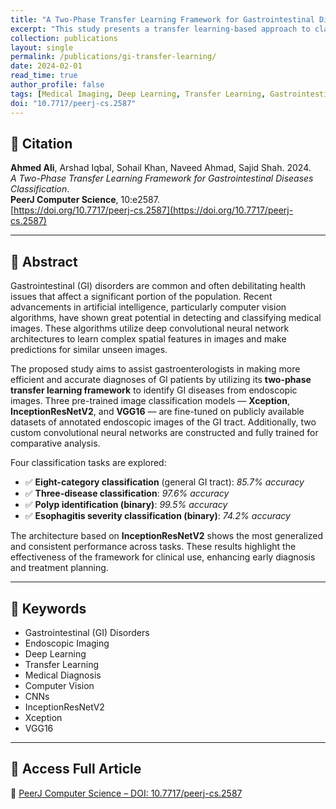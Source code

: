 ```yaml
---
title: "A Two-Phase Transfer Learning Framework for Gastrointestinal Diseases Classification"
excerpt: "This study presents a transfer learning-based approach to classify GI diseases from endoscopic images using deep learning models like InceptionResNetV2, Xception, and VGG16."
collection: publications
layout: single
permalink: /publications/gi-transfer-learning/
date: 2024-02-01
read_time: true
author_profile: false
tags: [Medical Imaging, Deep Learning, Transfer Learning, Gastrointestinal, Computer Vision]
doi: "10.7717/peerj-cs.2587"
---
```


## 📄 Citation

**Ahmed Ali**, Arshad Iqbal, Sohail Khan, Naveed Ahmad, Sajid Shah. 2024.  
*A Two-Phase Transfer Learning Framework for Gastrointestinal Diseases Classification*.  
**PeerJ Computer Science**, 10:e2587.  
[https://doi.org/10.7717/peerj-cs.2587](https://doi.org/10.7717/peerj-cs.2587)

---

## 🧠 Abstract

Gastrointestinal (GI) disorders are common and often debilitating health issues that affect a significant portion of the population. Recent advancements in artificial intelligence, particularly computer vision algorithms, have shown great potential in detecting and classifying medical images. These algorithms utilize deep convolutional neural network architectures to learn complex spatial features in images and make predictions for similar unseen images.

The proposed study aims to assist gastroenterologists in making more efficient and accurate diagnoses of GI patients by utilizing its **two-phase transfer learning framework** to identify GI diseases from endoscopic images. Three pre-trained image classification models — **Xception**, **InceptionResNetV2**, and **VGG16** — are fine-tuned on publicly available datasets of annotated endoscopic images of the GI tract. Additionally, two custom convolutional neural networks are constructed and fully trained for comparative analysis.

Four classification tasks are explored:

- ✅ **Eight-category classification** (general GI tract): *85.7% accuracy*  
- ✅ **Three-disease classification**: *97.6% accuracy*  
- ✅ **Polyp identification (binary)**: *99.5% accuracy*  
- ✅ **Esophagitis severity classification (binary)**: *74.2% accuracy*

The architecture based on **InceptionResNetV2** shows the most generalized and consistent performance across tasks. These results highlight the effectiveness of the framework for clinical use, enhancing early diagnosis and treatment planning.

---

## 🔬 Keywords

- Gastrointestinal (GI) Disorders  
- Endoscopic Imaging  
- Deep Learning  
- Transfer Learning  
- Medical Diagnosis  
- Computer Vision  
- CNNs  
- InceptionResNetV2  
- Xception  
- VGG16

---

## 📎 Access Full Article

🔗 [PeerJ Computer Science – DOI: 10.7717/peerj-cs.2587](https://doi.org/10.7717/peerj-cs.2587)